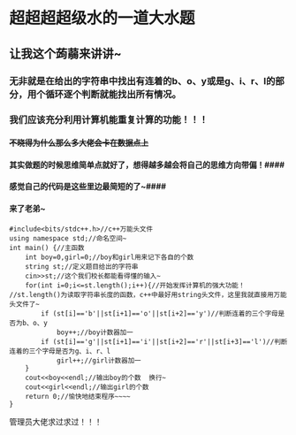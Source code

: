 # 超超超超级水的一道大水题

## 让我这个蒟蒻来讲讲~

### 无非就是在给出的字符串中找出有连着的b、o、y或是g、i、r、l的部分，用个循环逐个判断就能找出所有情况。

### 我们应该充分利用计算机能重复计算的功能！！！

#### ~~不晓得为什么那么多大佬会卡在数据点上~~

#### 其实做题的时候思维简单点就好了，想得越多越会将自己的思维方向带偏！####

#### 感觉自己的代码是这些里边最简短的了~####

#### 来了老弟~

    
    
    #include<bits/stdc++.h>//c++万能头文件 
    using namespace std;//命名空间~ 
    int main() {//主函数 
    	int boy=0,girl=0;//boy和girl用来记下各自的个数 
    	string st;//定义题目给出的字符串 
    	cin>>st;//这个我们校长都能看得懂的输入~ 
    	for(int i=0;i<=st.length();i++){//开始发挥计算机的强大功能！
    //st.length()为读取字符串长度的函数，c++中最好用string头文件，这里我就直接用万能头文件了~ 
    		if (st[i]=='b'||st[i+1]=='o'||st[i+2]=='y')//判断连着的三个字母是否为b、o、y 
    			boy++;//boy计数器加一 
    		if (st[i]=='g'||st[i+1]=='i'||st[i+2]=='r'||st[i+3]=='l')//判断连着的三个字母是否为g、i、r、l 
    			girl++;//girl计数器加一 
    	}
    	cout<<boy<<endl;//输出boy的个数  换行~ 
    	cout<<girl<<endl;//输出girl的个数 
    	return 0;//愉快地结束程序~~~~ 
    }
    

管理员大佬求过求过！！！

